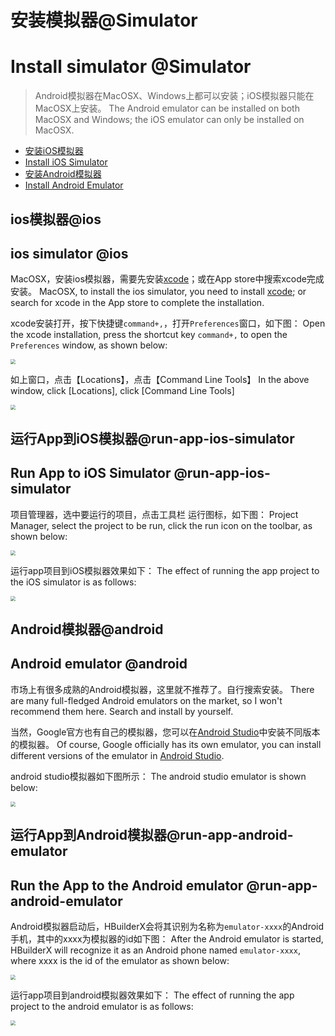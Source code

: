 # 安装模拟器@Simulator
# Install simulator @Simulator

> Android模拟器在MacOSX、Windows上都可以安装；iOS模拟器只能在MacOSX上安装。
> The Android emulator can be installed on both MacOSX and Windows; the iOS emulator can only be installed on MacOSX.

- [安装iOS模拟器](#ios)
- [Install iOS Simulator](#ios)
- [安装Android模拟器](#android)
- [Install Android Emulator](#android)

## ios模拟器@ios
## ios simulator @ios

MacOSX，安装ios模拟器，需要先安装[xcode](https://developer.apple.com/xcode/)；或在App store中搜索xcode完成安装。
MacOSX, to install the ios simulator, you need to install [xcode](https://developer.apple.com/xcode/); or search for xcode in the App store to complete the installation.

xcode安装打开，按下快捷键`command+,`，打开`Preferences`窗口，如下图：
Open the xcode installation, press the shortcut key `command+,` to open the `Preferences` window, as shown below:

<img src="https://hx.dcloud.net.cn/static/snapshots/tutorial/macosx/iosSimulator.jpg" style="zoom: 50%" />

如上窗口，点击【Locations】，点击【Command Line Tools】
In the above window, click [Locations], click [Command Line Tools]

<img src="https://hx.dcloud.net.cn/static/snapshots/tutorial/macosx/xcodeCommandLineTools.jpg" style="zoom: 50%" />

## 运行App到iOS模拟器@run-app-ios-simulator
## Run App to iOS Simulator @run-app-ios-simulator

项目管理器，选中要运行的项目，点击工具栏 运行图标，如下图：
Project Manager, select the project to be run, click the run icon on the toolbar, as shown below:

<img src="https://hx.dcloud.net.cn/static/snapshots/app/app_ios_simulator.jpg" style="zoom: 50%" />

运行app项目到iOS模拟器效果如下：
The effect of running the app project to the iOS simulator is as follows:

<img src="https://hx.dcloud.net.cn/static/snapshots/app/app_ios_simulator_run.jpg" style="zoom: 50%" />

## Android模拟器@android
## Android emulator @android

市场上有很多成熟的Android模拟器，这里就不推荐了。自行搜索安装。
There are many full-fledged Android emulators on the market, so I won't recommend them here. Search and install by yourself.

当然，Google官方也有自己的模拟器，您可以在[Android Studio](https://developer.android.com/studio/install)中安装不同版本的模拟器。
Of course, Google officially has its own emulator, you can install different versions of the emulator in [Android Studio](https://developer.android.com/studio/install).

android studio模拟器如下图所示：
The android studio emulator is shown below:

<img src="https://hx.dcloud.net.cn/static/snapshots/tutorial/macosx/androidSimulator.jpg" style="zoom: 50%" />

## 运行App到Android模拟器@run-app-android-emulator
## Run the App to the Android emulator @run-app-android-emulator

Android模拟器启动后，HBuilderX会将其识别为名称为`emulator-xxxx`的Android手机，其中的xxxx为模拟器的id如下图：
After the Android emulator is started, HBuilderX will recognize it as an Android phone named `emulator-xxxx`, where xxxx is the id of the emulator as shown below:

<img src="https://hx.dcloud.net.cn/static/snapshots/app/Android-emulator.jpg" style="zoom: 50%" />

运行app项目到android模拟器效果如下：
The effect of running the app project to the android emulator is as follows:

<img src="https://hx.dcloud.net.cn/static/snapshots/app/Android-emulator-start.jpg" style="zoom: 50%" />